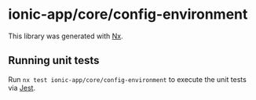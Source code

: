# ionic-app/core/config-environment

This library was generated with [Nx](https://nx.dev).

## Running unit tests

Run `nx test ionic-app/core/config-environment` to execute the unit tests via [Jest](https://jestjs.io).
